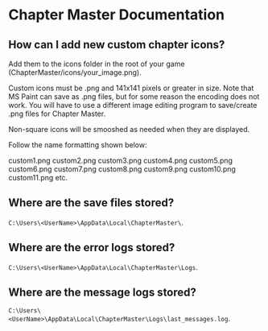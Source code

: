 # Chapter Master Documentation

## How can I add new custom chapter icons?

Add them to the icons folder in the root of your game (ChapterMaster/icons/your_image.png).

Custom icons must be .png and 141x141 pixels or greater in size.
Note that MS Paint can save as .png files, but for some reason the encoding does not work.  You will have to use a different image editing program to save/create .png files for Chapter Master.

Non-square icons will be smooshed as needed when they are displayed.

Follow the name formatting shown below:

custom1.png
custom2.png
custom3.png
custom4.png
custom5.png
custom6.png
custom7.png
custom8.png
custom9.png
custom10.png
custom11.png
etc.

## Where are the save files stored?

`C:\Users\<UserName>\AppData\Local\ChapterMaster\`.

## Where are the error logs stored?

`C:\Users\<UserName>\AppData\Local\ChapterMaster\Logs`.

## Where are the message logs stored?

`C:\Users\<UserName>\AppData\Local\ChapterMaster\Logs\last_messages.log`.
